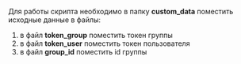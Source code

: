 ﻿Для работы скрипта необходимо в папку **custom_data** поместить исходные данные в файлы:
1. в файл **token_group** поместить токен группы
2. в файл **token_user** поместить токен пользователя
3. в файл **group_id** поместить id группы
